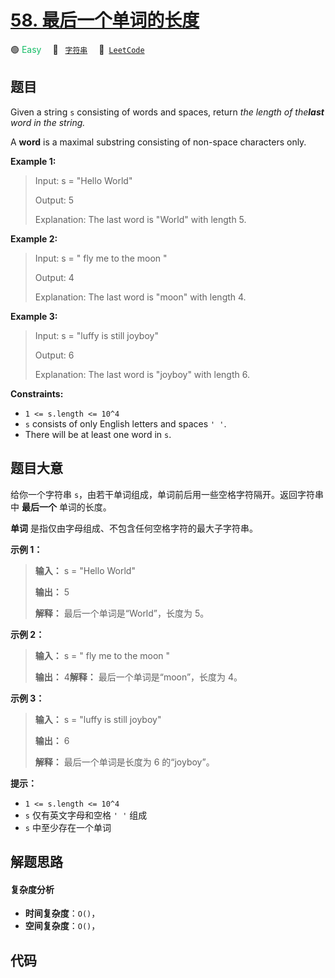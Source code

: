 # [58. 最后一个单词的长度](https://leetcode.com/problems/length-of-last-word)

🟢 <font color=#15bd66>Easy</font>&emsp; 🔖&ensp; [`字符串`](/leetcode/outline/tag/string.md)&emsp; 🔗&ensp;[`LeetCode`](https://leetcode.com/problems/length-of-last-word)

## 题目

Given a string `s` consisting of words and spaces, return _the length of
the**last** word in the string._

A **word** is a maximal substring consisting of non-space characters only.



**Example 1:**

> Input: s = "Hello World"
> 
> Output: 5
> 
> Explanation: The last word is "World" with length 5.

**Example 2:**

> Input: s = "   fly me   to   the moon  "
> 
> Output: 4
> 
> Explanation: The last word is "moon" with length 4.

**Example 3:**

> Input: s = "luffy is still joyboy"
> 
> Output: 6
> 
> Explanation: The last word is "joyboy" with length 6.

**Constraints:**

  * `1 <= s.length <= 10^4`
  * `s` consists of only English letters and spaces `' '`.
  * There will be at least one word in `s`.


## 题目大意

给你一个字符串 `s`，由若干单词组成，单词前后用一些空格字符隔开。返回字符串中 **最后一个** 单词的长度。

**单词** 是指仅由字母组成、不包含任何空格字符的最大子字符串。



**示例 1：**

> 
> 
> 
> 
> 
> **输入：** s = "Hello World"
> 
> **输出：** 5
> 
> **解释：** 最后一个单词是“World”，长度为 5。
> 
> 

**示例 2：**

> 
> 
> 
> 
> 
> **输入：** s = "   fly me   to   the moon  "
> 
> **输出：** 4**解释：** 最后一个单词是“moon”，长度为 4。
> 
> 

**示例 3：**

> 
> 
> 
> 
> 
> **输入：** s = "luffy is still joyboy"
> 
> **输出：** 6
> 
> **解释：** 最后一个单词是长度为 6 的“joyboy”。
> 
> 



**提示：**

  * `1 <= s.length <= 10^4`
  * `s` 仅有英文字母和空格 `' '` 组成
  * `s` 中至少存在一个单词


## 解题思路

#### 复杂度分析

- **时间复杂度**：`O()`，
- **空间复杂度**：`O()`，

## 代码

```javascript

```